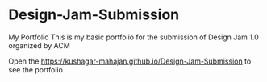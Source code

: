 # Design-Jam-Submission
My Portfolio
This is my basic portfolio for the submission of Design Jam 1.0 organized by ACM

Open the https://kushagar-mahajan.github.io/Design-Jam-Submission to see the portfolio

